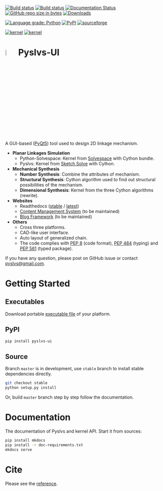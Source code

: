 [![Build status](https://ci.appveyor.com/api/projects/status/d2rxv6psmuj5fco9?svg=true)](https://ci.appveyor.com/project/KmolYuan/pyslvs-ui)
[![Build status](https://img.shields.io/travis/KmolYuan/Pyslvs-UI.svg?logo=travis)](https://travis-ci.org/KmolYuan/Pyslvs-UI)
[![Documentation Status](https://readthedocs.org/projects/pyslvs-ui/badge/?version=latest)](https://pyslvs-ui.readthedocs.io/en/latest/?badge=latest)
[![GitHub repo size in bytes](https://img.shields.io/github/repo-size/KmolYuan/Pyslvs-UI.svg)](https://github.com/KmolYuan/Pyslvs-UI/releases)
[![Downloads](https://img.shields.io/github/downloads/KmolYuan/Pyslvs-UI/total.svg)](https://github.com/KmolYuan/Pyslvs-UI/releases)

[![Language grade: Python](https://img.shields.io/lgtm/grade/python/g/KmolYuan/Pyslvs-UI.svg?logo=lgtm&logoWidth=18)](https://lgtm.com/projects/g/KmolYuan/Pyslvs-UI/context:python)
[![PyPI](https://img.shields.io/pypi/v/pyslvs-ui.svg)](https://pypi.org/project/pyslvs-ui/)
[![sourceforge](https://img.shields.io/badge/site-sourceforge-green.svg)](https://sourceforge.net/projects/pyslvs/)

[![kernel](https://img.shields.io/badge/kernel-python--solvespace-orange.svg)](https://github.com/KmolYuan/solvespace)
[![kernel](https://img.shields.io/badge/kernel-pyslvs-orange.svg)](https://github.com/KmolYuan/pyslvs)

# <img width="7%" src="https://github.com/KmolYuan/Pyslvs-UI/raw/master/docs/img/favicon.png" alt="pyslvs-icon"/> Pyslvs-UI

A GUI-based ([PyQt5]) tool used to design 2D linkage mechanism.

+ **Planar Linkages Simulation**
    + Python-Solvespace: Kernel from [Solvespace] with Cython bundle.
    + Pyslvs: Kernel from [Sketch Solve] with Cython.
+ **Mechanical Synthesis**
    + **Number Synthesis**: Combine the attributes of mechanism.
    + **Structural Synthesis**: Cython algorithm used to find out structural possibilities of the mechanism.
    + **Dimensional Synthesis**: Kernel from the three Cython algorithms (rewrite).
+ **Websites**
    + Readthedocs ([stable] / [latest])
    + [Content Management System](http://www.pyslvs.com/content) (to be maintained)
    + [Blog Framework](http://www.pyslvs.com/blog/index.html) (to be maintained)
+ **Others**
    + Cross three platforms.
    + CAD-like user interface.
    + Auto layout of generalized chain.
    + The code complies with [PEP 8] (code format), [PEP 484] (typing) and [PEP 561] (typed package).

If you have any question, please post on GitHub issue or contact <pyslvs@gmail.com>.

[PyQt5]: https://www.riverbankcomputing.com/software/pyqt/download5
[Solvespace]: http://solvespace.com
[Pyslvs]: https://github.com/KmolYuan/pyslvs
[Sketch Solve]: https://code.google.com/archive/p/sketchsolve/
[stable]: https://pyslvs-ui.readthedocs.io/en/stable/
[latest]: https://pyslvs-ui.readthedocs.io/en/latest/
[PEP 8]: https://www.python.org/dev/peps/pep-0008
[PEP 484]: https://www.python.org/dev/peps/pep-0484
[PEP 561]: https://www.python.org/dev/peps/pep-0561

# Getting Started

## Executables

Download portable [executable file](https://github.com/KmolYuan/Pyslvs-UI/releases) of your platform.

## PyPI

```bash
pip install pyslvs-ui
```

## Source

Branch `master` is in development, use `stable` branch to install stable dependencies directly.

```bash
git checkout stable
python setup.py install
```

Or, build `master` branch step by step follow the documentation.

# Documentation

The documentation of Pyslvs and kernel API.
Start it from sources:

```bash
pip install mkdocs
pip install -r doc-requirements.txt
mkdocs serve
```

# Cite

Please see the [reference](https://pyslvs-ui.readthedocs.io/en/stable/references/#cite).
